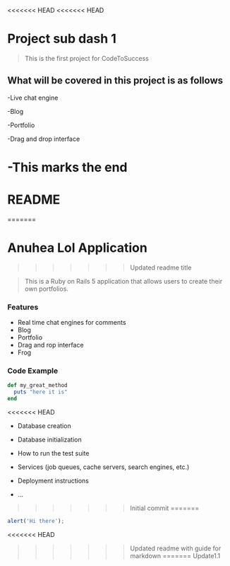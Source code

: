 <<<<<<< HEAD
<<<<<<< HEAD
# Project sub dash 1

>This is the first project for CodeToSuccess

## What will be covered in this project is as follows

-Live chat engine

-Blog

-Portfolio

-Drag and drop interface

-This marks the end
=======
# README
=======
# Anuhea Lol Application
>>>>>>> Updated readme title

> This is a Ruby on Rails 5 application that allows users to create their own portfolios.

### Features

- Real time chat engines for comments
- Blog
- Portfolio
- Drag and rop interface
- Frog

### Code Example 

```ruby
def my_great_method
  puts "here it is"
end
```


<<<<<<< HEAD
* Database creation

* Database initialization

* How to run the test suite

* Services (job queues, cache servers, search engines, etc.)

* Deployment instructions

* ...
>>>>>>> Initial commit
=======
```javascript
alert('Hi there');
```
<<<<<<< HEAD
>>>>>>> Updated readme with guide for markdown
=======
>>>>>>> Update1.1
